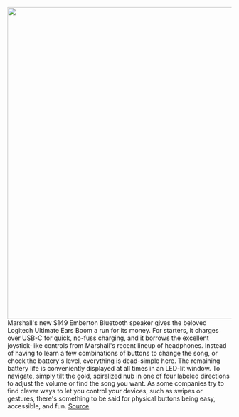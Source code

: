 <img src='https://cdn.vox-cdn.com/thumbor/Ugo6lztJK3ipvbp9enlKcOSf9L0=/0x0:2040x1360/1200x800/filters:focal(857x517:1183x843)/cdn.vox-cdn.com/uploads/chorus_image/image/67004907/cfaulkner_200629_4079_0008.0.0.jpg' width='700px' /><br/>
Marshall's new $149 Emberton Bluetooth speaker gives the beloved Logitech Ultimate Ears Boom a run for its money. For starters, it charges over USB-C for quick, no-fuss charging, and it borrows the excellent joystick-like controls from Marshall's recent lineup of headphones. Instead of having to learn a few combinations of buttons to change the song, or check the battery's level, everything is dead-simple here. The remaining battery life is conveniently displayed at all times in an LED-lit window. To navigate, simply tilt the gold, spiralized nub in one of four labeled directions to adjust the volume or find the song you want. As some companies try to find clever ways to let you control your devices, such as swipes or gestures, there's something to be said for physical buttons being easy, accessible, and fun.
<a href='https://www.theverge.com/21308398/marshall-emberton-review-bluetooth-speaker-waterproof-specs-price'> Source <a/>